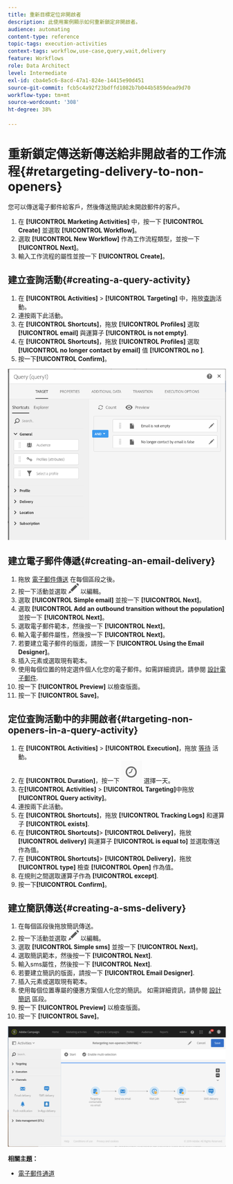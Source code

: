 ```yaml
---
title: 重新目標定位非開啟者
description: 此使用案例顯示如何重新鎖定非開啟者。
audience: automating
content-type: reference
topic-tags: execution-activities
context-tags: workflow,use-case,query,wait,delivery
feature: Workflows
role: Data Architect
level: Intermediate
exl-id: cba4e5c6-8acd-47a1-824e-14415e90d451
source-git-commit: fcb5c4a92f23bdffd1082b7b044b5859dead9d70
workflow-type: tm+mt
source-wordcount: '308'
ht-degree: 38%

---
```


# 重新鎖定傳送新傳送給非開啟者的工作流程{#retargeting-delivery-to-non-openers}

您可以傳送電子郵件給客戶，然後傳送簡訊給未開啟郵件的客戶。

1. 在 **[!UICONTROL Marketing Activities]** 中，按一下 **[!UICONTROL Create]** 並選取 **[!UICONTROL Workflow]**。
1. 選取 **[!UICONTROL New Workflow]** 作為工作流程類型，並按一下 **[!UICONTROL Next]**。
1. 輸入工作流程的屬性並按一下 **[!UICONTROL Create]**。

## 建立查詢活動{#creating-a-query-activity}

1. 在 **[!UICONTROL Activities]** > **[!UICONTROL Targeting]** 中，拖放[查詢](../../automating/using/query.md)活動。
1. 連按兩下此活動。
1. 在 **[!UICONTROL Shortcuts]**，拖放 **[!UICONTROL Profiles]** 選取 **[!UICONTROL email]** 與運算子 **[!UICONTROL is not empty]**.
1. 在 **[!UICONTROL Shortcuts]**，拖放 **[!UICONTROL Profiles]** 選取 **[!UICONTROL no longer contact by email]** 值 **[!UICONTROL no ]**.
1. 按一下&#x200B;**[!UICONTROL Confirm]**。

![](assets/wf-complement-query.png)

## 建立電子郵件傳遞{#creating-an-email-delivery}

1. 拖放 [電子郵件傳送](../../automating/using/email-delivery.md) 在每個區段之後。
1. 按一下活動並選取 ![](assets/edit_darkgrey-24px.png) 以編輯。
1. 選取 **[!UICONTROL Simple email]** 並按一下 **[!UICONTROL Next]**。
1. 選取 **[!UICONTROL Add an outbound transition without the population]** 並按一下 **[!UICONTROL Next]**。
1. 選取電子郵件範本，然後按一下 **[!UICONTROL Next]**。
1. 輸入電子郵件屬性，然後按一下 **[!UICONTROL Next]**。
1. 若要建立電子郵件的版面，請按一下 **[!UICONTROL Using the Email Designer]**。
1. 插入元素或選取現有範本。
1. 使用每個位置的特定選件個人化您的電子郵件。如需詳細資訊，請參閱 [設計電子郵件](../../designing/using/designing-from-scratch.md#designing-an-email-content-from-scratch).
1. 按一下 **[!UICONTROL Preview]** 以檢查版面。
1. 按一下 **[!UICONTROL Save]**。

## 定位查詢活動中的非開啟者{#targeting-non-openers-in-a-query-activity}

1. 在 **[!UICONTROL Activities]** > **[!UICONTROL Execution]**，拖放 [等待](../../automating/using/wait.md) 活動。
1. 在 **[!UICONTROL Duration]**，按一下 ![](assets/duration-icon.png) 選擇一天。
1. 在&#x200B;**[!UICONTROL Activities]** > **[!UICONTROL Targeting]**&#x200B;中拖放 **[!UICONTROL Query activity]**。
1. 連按兩下此活動。
1. 在 **[!UICONTROL Shortcuts]**，拖放 **[!UICONTROL Tracking Logs]** 和運算子 **[!UICONTROL exists]**.
1. 在 **[!UICONTROL Shortcuts]**> **[!UICONTROL Delivery]**，拖放 **[!UICONTROL delivery]** 與運算子 **[!UICONTROL is equal to]** 並選取傳送作為值。
1. 在 **[!UICONTROL Shortcuts]**> **[!UICONTROL Delivery]**，拖放 **[!UICONTROL type]** 檢查 **[!UICONTROL Open]** 作為值。
1. 在規則之間選取運算子作為 **[!UICONTROL except]**.
1. 按一下&#x200B;**[!UICONTROL Confirm]**。

## 建立簡訊傳送{#creating-a-sms-delivery}

1. 在每個區段後拖放簡訊傳送。
1. 按一下活動並選取 ![](assets/edit_darkgrey-24px.png) 以編輯。
1. 選取 **[!UICONTROL Simple sms]** 並按一下 **[!UICONTROL Next]**。
1. 選取簡訊範本，然後按一下 **[!UICONTROL Next]**.
1. 輸入sms屬性，然後按一下 **[!UICONTROL Next]**.
1. 若要建立簡訊的版面，請按一下 **[!UICONTROL Email Designer]**.
1. 插入元素或選取現有範本。
1. 使用每個位置專屬的優惠方案個人化您的簡訊。
如需詳細資訊，請參閱 [設計簡訊](../../channels/using/creating-an-sms-message.md) 區段。
1. 按一下 **[!UICONTROL Preview]** 以檢查版面。
1. 按一下 **[!UICONTROL Save]**。

![](assets/wf-retargeting-non-openers.png)

**相關主題：**

* [電子郵件通道](../../channels/using/creating-an-email.md)
